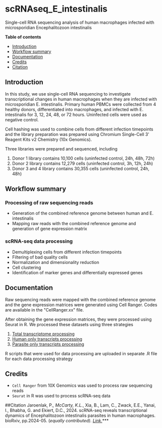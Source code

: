 # scRNAseq_E_intestinalis

Single-cell RNA sequencing analysis of human macrophages infected with microsporidian Encephalitozoon intestinalis

**Table of contents**
- [Introduction](https://github.com/pjaroenlak/scRNAseq_E_intestinalis/edit/main/README.md#introduction)
- [Workflow summary](https://github.com/pjaroenlak/scRNAseq_E_intestinalis/tree/main?tab=readme-ov-file#workflow-summary)
- [Documentation](https://github.com/pjaroenlak/scRNAseq_E_intestinalis/tree/main?tab=readme-ov-file#documentation)
- [Credits](https://github.com/pjaroenlak/scRNAseq_E_intestinalis/tree/main?tab=readme-ov-file#credits)
- [Citation](https://github.com/pjaroenlak/scRNAseq_E_intestinalis/tree/main?tab=readme-ov-file#citation)

## Introduction
In this study, we use single-cell RNA sequencing to investigate transcriptional changes in human macrophages when they are infected with microsporidian E. intestinalis. Primary human PBMCs were collected from 4 healthy donors, differentiated into macrophages, and infected with E. intestinalis for 3, 12, 24, 48, or 72 hours. Uninfected cells were used as negative control. 

Cell hashing was used to combine cells from different infection timepoints and the library preparation was prepared using Chromium Single-Cell 3' Reagent Kits v2 Chemistry (10x Genomics).

Three libraries were prepared and sequenced, including
1. Donor 1 library contains 10,100 cells (uninfected control, 24h, 48h, 72h)
2. Donor 2 library contains 12,279 cells (uninfected control, 3h, 12h, 24h)
3. Donor 3 and 4 library contains 30,355 cells (uninfected control, 24h, 48h)


## Workflow summary
### Processing of raw sequencing reads

- Generation of the combined reference genome between human and E. intestinalis
- Mapping raw reads with the combined reference genome and generation of gene expression matrix

### scRNA-seq data processing
- Demultiplexing cells from different infection timepoints
- Filtering of bad quality cells
- Normalization and dimensionality reduction
- Cell clustering
- Identification of marker genes and differentially expressed genes


## Documentation
Raw sequencing reads were mapped with the combined reference genome and the gene expression matrices were generated using Cell Ranger. Codes are available in the "CellRanger.xx" file.

After obtaining the gene expression matrices, they were processed using Seurat in R. We processed these datasets using three strategies
1. [Total transcriptome processing](https://github.com/pjaroenlak/scRNAseq_E_intestinalis/blob/main/PJSC22_KM_Total_Transcriptome.R)
2. [Human only transcripts processing](https://github.com/pjaroenlak/scRNAseq_E_intestinalis/blob/main/PJSC20_KM_Human_Only_Transcripts.R)
3. [Parasite only transcripts processing](https://github.com/pjaroenlak/scRNAseq_E_intestinalis/blob/main/PJSC23_KM_Parasite_Only_Transcripts.R)

R scripts that were used for data processing are uploaded in separate .R file for each data processing strategy

## Credits
- `Cell Ranger` from 10X Genomics was used to process raw sequencing reads
- `Seurat` in R was used to process scRNA-seq data

##Citation
Jaroenlak, P.*, McCarty, K.L.*, Xia, B., Lam, C., Zwack, E.E., Yanai, I., Bhabha, G. and Ekiert, D.C., 2024. scRNA-seq reveals transcriptional dynamics of Encephalitozoon intestinalis parasites in human macrophages. bioRxiv, pp.2024-05. (*equally contributed). *[Link.](https://www.biorxiv.org/content/10.1101/2024.05.30.596468v1.abstract "Link.")*****
